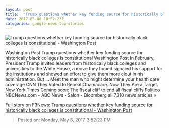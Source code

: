 ```yaml
---
layout: post
title:  "Trump questions whether key funding source for historically black colleges is constitutional - Washington Post"
date: 2017-05-08 10:52:23Z
categories: google-news-top-stories
---
```


![Trump questions whether key funding source for historically black colleges is constitutional - Washington Post](https://img.washingtonpost.com/rf/image_1484w/2010-2019/WashingtonPost/2017/05/01/Others/Images/2017-05-01/GettyImages-646016500.jpg)

Washington Post Trump questions whether key funding source for historically black colleges is constitutional Washington Post In February, President Trump invited leaders from historically black colleges and universities to the White House, a move they hoped signaled his support for the institutions and showed an effort to give them more clout in his administration. But ... Meet the man who might determine your health care coverage CNN They Voted to Repeal Obamacare. Now They Are a Target. New York Times Coming soon: The fiscal cliff to end all fiscal cliffs Politico NBCNews.com - ABC News - Salon - Bloomberg all 7,310 news articles »


Full story on F3News: [Trump questions whether key funding source for historically black colleges is constitutional - Washington Post](http://www.f3nws.com/n/BnvZND)

> Posted on: Monday, May 8, 2017 3:52:23 PM
